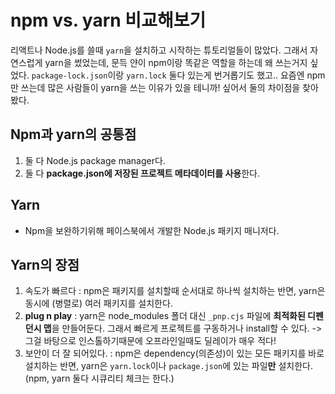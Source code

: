 # npm vs. yarn 비교해보기

리액트나 Node.js를 쓸때 `yarn`을 설치하고 시작하는 튜토리얼들이 많았다. 그래서 자연스럽게 yarn을 썼었는데, 문득 얀이 npm이랑 똑같은 역할을 하는데 왜 쓰는거지 싶었다. `package-lock.json`이랑 `yarn.lock` 둘다 있는게 번거롭기도 했고.. 요즘엔 npm만 쓰는데 많은 사람들이 yarn을 쓰는 이유가 있을 테니까! 싶어서 둘의 차이점을 찾아봤다.

## Npm과 yarn의 공통점

1. 둘 다 Node.js package manager다.
2. 둘 다 **package.json에 저장된 프로젝트 메타데이터를 사용**한다.

## Yarn

- Npm을 보완하기위해 페이스북에서 개발한 Node.js 패키지 매니저다.

## Yarn의 장점

1. 속도가 빠르다 : npm은 패키지를 설치할때 순서대로 하나씩 설치하는 반면, yarn은 동시에 (병렬로) 여러 패키지를 설치한다.
2. **plug n play** : yarn은 node_modules 폴더 대신 `_pnp.cjs` 파일에 **최적화된 디펜던시 맵**을 만들어둔다. 그래서 빠르게 프로젝트를 구동하거나 install할 수 있다. -> 그걸 바탕으로 인스톨하기때문에 오프라인일때도 딜레이가 매우 적다!
3. 보안이 더 잘 되어있다. : npm은 dependency(의존성)이 있는 모든 패키지를 바로 설치하는 반면, yarn은 `yarn.lock`이나 `package.json`에 있는 파일**만** 설치한다. (npm, yarn 둘다 시큐리티 체크는 한다.)